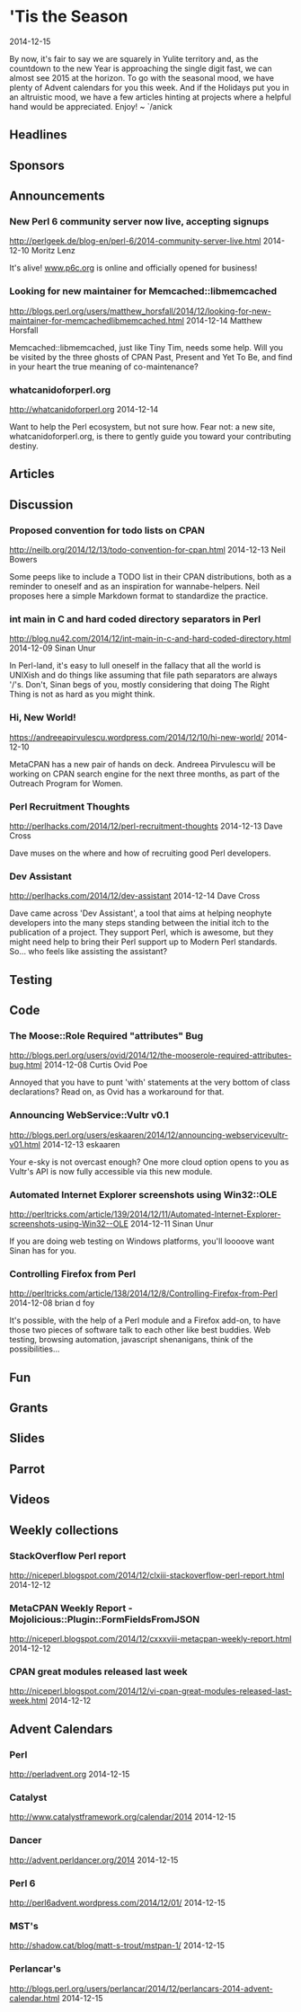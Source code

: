 # 'Tis the Season
2014-12-15

By now, it's fair to say we are squarely in Yulite territory and,
as the countdown to the new Year is approaching the single digit fast,
we can almost see 2015 at the horizon. To go with the seasonal mood, 
we have plenty of Advent calendars for you this week. And if the Holidays put
you in an altruistic mood, we have a few articles hinting at projects where
a helpful hand would be appreciated. Enjoy! ~ `/anick


## Headlines

## Sponsors

## Announcements

### New Perl 6 community server now live, accepting signups
http://perlgeek.de/blog-en/perl-6/2014-community-server-live.html
2014-12-10
Moritz Lenz

It's alive! www.p6c.org is online and officially opened for business!

### Looking for new maintainer for Memcached::libmemcached
http://blogs.perl.org/users/matthew_horsfall/2014/12/looking-for-new-maintainer-for-memcachedlibmemcached.html
2014-12-14
Matthew Horsfall

Memcached::libmemcached, just like Tiny Tim, needs some help.
Will you be visited by the three ghosts of CPAN Past, 
Present and Yet To Be, and find in your heart the true meaning of 
co-maintenance?

### whatcanidoforperl.org
http://whatcanidoforperl.org
2014-12-14

Want to help the Perl ecosystem, but not sure how. Fear not: a new site,
whatcanidoforperl.org, is there to gently guide you toward your contributing 
destiny.


## Articles

## Discussion

### Proposed convention for todo lists on CPAN
http://neilb.org/2014/12/13/todo-convention-for-cpan.html
2014-12-13
Neil Bowers

Some peeps like to include a TODO list in their CPAN distributions, both 
as a reminder to oneself and as an inspiration for wannabe-helpers. Neil 
proposes here a simple Markdown format to standardize the practice.

### int main in C and hard coded directory separators in Perl
http://blog.nu42.com/2014/12/int-main-in-c-and-hard-coded-directory.html
2014-12-09
Sinan Unur

In Perl-land, it's easy to lull oneself in the fallacy that all
the world is UNIXish and do things like assuming that file path
separators are always '/'s. Don't, Sinan begs of you, mostly considering
that doing The Right Thing is not as hard as you might think.

###  Hi, New World!
https://andreeapirvulescu.wordpress.com/2014/12/10/hi-new-world/
2014-12-10

MetaCPAN has a new pair of hands on deck. Andreea Pirvulescu
will be working on CPAN search engine for the next three
months, as part of the Outreach Program for Women.


###  Perl Recruitment Thoughts
http://perlhacks.com/2014/12/perl-recruitment-thoughts
2014-12-13
Dave Cross

Dave muses on the where and how of recruiting good Perl 
developers.

### Dev Assistant
http://perlhacks.com/2014/12/dev-assistant
2014-12-14
Dave Cross

Dave came across 'Dev Assistant', a tool that aims at helping 
neophyte developers into the many steps standing between the initial itch to
the publication of a project. They support Perl, which is awesome, but
they might need help to bring their Perl support up to Modern Perl 
standards. So... who feels like assisting the assistant? 




## Testing




## Code

### The Moose::Role Required "attributes" Bug
http://blogs.perl.org/users/ovid/2014/12/the-mooserole-required-attributes-bug.html
2014-12-08
Curtis Ovid Poe

Annoyed that you have to punt 'with' statements at the very bottom
of class declarations? Read on, as Ovid has a workaround for that.

### Announcing WebService::Vultr v0.1
http://blogs.perl.org/users/eskaaren/2014/12/announcing-webservicevultr-v01.html
2014-12-13
eskaaren

Your e-sky is not overcast enough? One more cloud option opens to
you as Vultr's API is now fully accessible via this new module.


###  Automated Internet Explorer screenshots using Win32::OLE
http://perltricks.com/article/139/2014/12/11/Automated-Internet-Explorer-screenshots-using-Win32--OLE
2014-12-11
Sinan Unur

If you are doing web testing on Windows platforms, you'll loooove want Sinan has for you.

###  Controlling Firefox from Perl
http://perltricks.com/article/138/2014/12/8/Controlling-Firefox-from-Perl
2014-12-08
brian d foy

It's possible, with the help of a Perl module and a Firefox add-on, to
have those two pieces of software talk to each other like best buddies.
Web testing, browsing automation, javascript shenanigans, think of the possibilities...

## Fun

## Grants

## Slides

## Parrot

## Videos

## Weekly collections

### StackOverflow Perl report
http://niceperl.blogspot.com/2014/12/clxiii-stackoverflow-perl-report.html
2014-12-12


### MetaCPAN Weekly Report - Mojolicious::Plugin::FormFieldsFromJSON
http://niceperl.blogspot.com/2014/12/cxxxviii-metacpan-weekly-report.html
2014-12-12


### CPAN great modules released last week
http://niceperl.blogspot.com/2014/12/vi-cpan-great-modules-released-last-week.html
2014-12-12


## Advent Calendars

### Perl
http://perladvent.org
2014-12-15


### Catalyst
http://www.catalystframework.org/calendar/2014
2014-12-15

### Dancer
http://advent.perldancer.org/2014
2014-12-15

### Perl 6
http://perl6advent.wordpress.com/2014/12/01/
2014-12-15



### MST's
http://shadow.cat/blog/matt-s-trout/mstpan-1/
2014-12-15



### Perlancar's
http://blogs.perl.org/users/perlancar/2014/12/perlancars-2014-advent-calendar.html
2014-12-15









